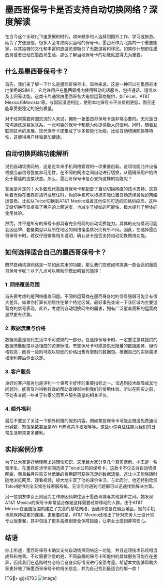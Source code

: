 # 墨西哥保号卡是否支持自动切换网络？深度解读

在当今这个全球化飞速发展的时代，越来越多的人选择到国外工作、学习或旅游。而为了方便通信，很多人会考虑购买当地的保号卡。墨西哥作为北美的一个重要国家，以其独特的文化和丰富的旅游资源吸引了无数游客和移民。如果你计划前往墨西哥或者已经在墨西哥生活，那么了解当地保号卡的功能就显得尤为重要。

## 什么是墨西哥保号卡？

首先，我们来了解一下什么是墨西哥保号卡。简单来说，这是一种可以在墨西哥本地使用的SIM卡，它允许用户在墨西哥境内使用移动电话服务，包括通话、短信以及上网等功能。这类卡片通常由墨西哥各大电信运营商提供，如Telcel、AT&T Mexico和Movistar等。与国际漫游相比，使用本地保号卡不仅费用更低，而且还能享受更稳定的服务质量。

对于经常需要跨国交流的人来说，拥有一张墨西哥保号卡是非常必要的。无论是日常沟通还是紧急联系，一张可靠的保号卡都能为你提供极大的便利。同时，随着互联网技术的发展，现代保号卡还集成了许多智能化功能，比如自动切换网络等特性，这使得用户体验更加便捷。

## 自动切换网络功能解析

说到自动切换网络，这是近年来手机网络管理的一项重要创新。这项功能允许设备根据当前信号强度和可用性，在不同的网络之间自动进行切换，从而确保用户始终处于最佳的连接状态。那么，墨西哥保号卡是否支持这样的功能呢？

答案是肯定的！大多数现代墨西哥保号卡都配备了自动切换网络的技术支持。这意味着当你在墨西哥旅行或居住时，你的手机可以根据实际位置自动选择最优的网络运营商，比如从Telcel切换到AT&T Mexico或者其他任何可选的网络供应商。这种无缝切换不仅提高了用户的上网速度，也减少了掉线的可能性，极大提升了整体的使用体验。

然而，并不是所有的保号卡都具备完全相同的自动切换能力。具体的支持情况可能会因品牌、套餐类型以及所在地区的网络覆盖情况而有所不同。因此，在选择墨西哥保号卡时，建议仔细查看相关说明，确认该卡是否支持自动切换网络功能。

## 如何选择适合自己的墨西哥保号卡？

既然自动切换网络是一项如此实用的功能，那么我们应该如何挑选一款合适的墨西哥保号卡呢？以下几点可以帮助你做出明智的选择：

### 1. 网络覆盖范围
首先要考虑的是网络覆盖问题。不同的运营商在墨西哥各地的信号强弱可能会有很大差异。如果你打算长期居住在某个特定区域，最好事先查询一下该区域内主要运营商的信号表现。此外，考虑到自动切换网络的需求，拥有广泛覆盖面积的运营商显然更有优势。

### 2. 数据流量与价格
数据流量是现代生活中不可或缺的一部分。在选择保号卡时，一定要注意其提供的数据流量额度以及相应的资费标准。有些保号卡可能提供无限量的数据服务，但价格较高；而另一些则可能以较低的价格出售有限制的数据包。根据自己的实际需求权衡利弊后作出决定。

### 3. 客户服务
良好的客户服务也是评判一个保号卡好坏的重要指标之一。当遇到技术故障或其他问题时，能否及时得到有效的帮助直接影响到我们的使用体验。所以在购买之前，不妨多查阅一些关于各家公司客户服务质量的相关评价。

### 4. 额外福利
最后不要忘了关注一下额外附赠的服务内容。例如某些保号卡可能会赠送免费通话分钟数、短信条数甚至是Wi-Fi热点共享权限等等。这些小惊喜往往能为我们的日常生活带来更多便利。

## 实际案例分享

为了让大家更好地理解上述理论知识，这里给大家分享几个真实案例。小王是一名留学生，在墨西哥求学期间选择了Telcel公司的保号卡。这款卡不仅支持自动切换网络，而且每月只需支付低廉的费用即可获得充足的数据流量。这让小王能够随时随地浏览网页、观看视频，极大地丰富了他的课余生活。与此同时，他还特别欣赏Telcel提供的全天候在线客服系统，无论何时遇到问题都可以迅速找到解决方案。

另一位朋友李女士则因为工作原因频繁往返于墨西哥城与其他城市之间。她发现AT&T Mexico的保号卡非常适合像她这样需要经常移动的人群。由于AT&T Mexico在全国范围内建立了完善的基站网络，因此即使是在偏远地区，她的手机也能保持稳定的连接。更重要的是，AT&T Mexico还推出了针对商务人士设计的专业版套餐，其中包括了更多高级别安全保障措施，让李女士感到非常安心。

## 结语

综上所述，墨西哥保号卡确实支持自动切换网络这一功能，并且这项技术已经相当成熟和完善。不过需要注意的是，不同品牌的保号卡所提供的具体服务可能存在差异，因此我们在选购时务必结合自身实际情况进行全面考量。希望本文能够帮助大家更好地了解墨西哥保号卡的相关信息，并为自己找到最适合的那一款！

[TG💪+ @jx0703 ![Image](https://github.com/user-attachments/assets/dbca1d08-cadb-493c-b0ec-ad6f7a83f270)]